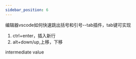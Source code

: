 ```yaml
---
sidebar_position: 6
---
```


编辑器vscode如何快速跳出括号和引号--tab插件，tab键可实现



1. ctrl+enter，插入新行
2. alt+down/up,上移，下移



intermediate value